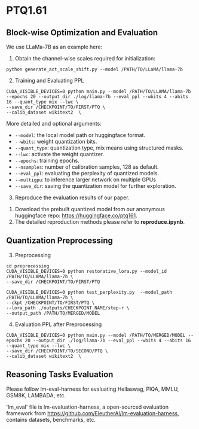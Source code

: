 # PTQ1.61

## Block-wise Optimization and Evaluation
We use LLaMa-7B as an example here:
1. Obtain the channel-wise scales required for initialization:
```
python generate_act_scale_shift.py --model /PATH/TO/LLaMA/llama-7b
```

2. Training and Evaluating PPL
```
CUDA_VISIBLE_DEVICES=0 python main.py --model /PATH/TO/LLAMA/llama-7b --epochs 20 --output_dir ./log/llama-7b --eval_ppl --wbits 4 --abits 16 --quant_type mix --lwc \
--save_dir /CHECKPOINT/TO/FIRST/PTQ \
--calib_dataset wikitext2  \
```

More detailed and optional arguments:
- `--model`: the local model path or huggingface format.
- `--wbits`: weight quantization bits.
- `--quant_type`: quantization type, mix means using structured masks.
- `--lwc`: activate the weight quantizer.
- `--epochs`: training epochs.
- `--nsamples`: number of calibration samples, 128 as default.
- `--eval_ppl`: evaluating the perplexity of quantized models.
- `--multigpu`: to inference larger network on multiple GPUs
- `--save_dir`: saving the quantization model for further exploration.

3. Reproduce the evaluation results of our paper.

1) Download the prebuilt quantized model from our anonymous huggingface repo: https://huggingface.co/ptq161.
2) The detailed reproduction methods please refer to **reproduce.ipynb**.


## Quantization Preprocessing
3. Preprocessing
```
cd preprocessing
CUDA_VISIBLE_DEVICES=0 python restorative_lora.py --model_id /PATH/TO/LLAMA/llama-7b \
--save_dir /CHECKPOINT/TO/FIRST/PTQ

CUDA_VISIBLE_DEVICES=0 python test_perplexity.py  --model_path /PATH/TO/LLAMA/llama-7b \
--ckpt /CHECKPOINT/TO/FIRST/PTQ \
--lora_path ./outputs/CHECKPOINT_NAME/step-r \
--output_path /PATH/TO/MERGED/MODEL
```
4. Evaluation PPL after Preprocessing
```
CUDA_VISIBLE_DEVICES=0 python main.py --model /PATH/TO/MERGED/MODEL --epochs 20 --output_dir ./log/llama-7b --eval_ppl --wbits 4 --abits 16 --quant_type mix --lwc \
--save_dir /CHECKPOINT/TO/SECOND/PTQ \
--calib_dataset wikitext2  \
```

## Reasoning Tasks Evaluation

Please follow lm-eval-harness for evaluating Hellaswag, PIQA, MMLU, GSM8K, LAMBADA, etc. 

'lm_eval' file is lm-evaluation-harness, a open-sourced evaluation framework from https://github.com/EleutherAI/lm-evaluation-harness, contains datasets, benchmarks, etc.